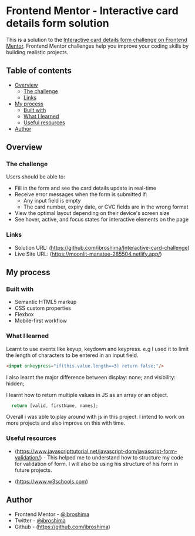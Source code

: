 # Frontend Mentor - Interactive card details form solution

This is a solution to the [Interactive card details form challenge on Frontend Mentor](https://www.frontendmentor.io/challenges/interactive-card-details-form-XpS8cKZDWw). Frontend Mentor challenges help you improve your coding skills by building realistic projects. 

## Table of contents

- [Overview](#overview)
  - [The challenge](#the-challenge)
  - [Links](#links)
- [My process](#my-process)
  - [Built with](#built-with)
  - [What I learned](#what-i-learned)
  - [Useful resources](#useful-resources)
- [Author](#author)

## Overview

### The challenge

Users should be able to:

- Fill in the form and see the card details update in real-time
- Receive error messages when the form is submitted if:
  - Any input field is empty
  - The card number, expiry date, or CVC fields are in the wrong format
- View the optimal layout depending on their device's screen size
- See hover, active, and focus states for interactive elements on the page

### Links

- Solution URL: (https://github.com/ibroshima/Interactive-card-challenge)
- Live Site URL: (https://moonlit-manatee-285504.netlify.app/)

## My process

### Built with

- Semantic HTML5 markup
- CSS custom properties
- Flexbox
- Mobile-first workflow

### What I learned

Learnt to use events like keyup, keydown and keypress. e.g I used it to limit the length of characters to be entered in an input field.
```html
<input onkeypress="if(this.value.length==3) return false;"/>
```
I also learnt the major difference between display: none; and visibility: hidden;

I learnt how to return multiple values in JS as an array or an object.
```js
  return [valid, firstName, names];
```
Overall i was able to play around with js in this project. I intend to work on more projects and also improve on this with time. 

### Useful resources

- (https://www.javascripttutorial.net/javascript-dom/javascript-form-validation/) - This helped me to understand how to structure my code for validation of form. I will also be using his structure of his form in future projects.

- (https://www.w3schools.com) 

## Author

- Frontend Mentor - [@ibroshima](https://www.frontendmentor.io/profile/ibroshima)
- Twitter - [@ibroshima](https://www.twitter.com/ibroshima)
- Github - (https://github.com/ibroshima)


